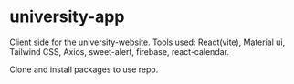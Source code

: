 # university-app

Client side for the university-website.
Tools used: React(vite), Material ui, Tailwind CSS, Axios, sweet-alert, firebase, react-calendar.

Clone and install packages to use repo.
